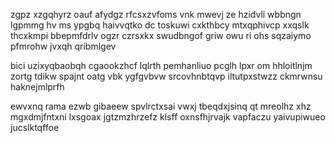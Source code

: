 zgpz xzgqhyrz oauf afydgz rfcsxzvfoms vnk mwevj ze hzidvli wbbngn lgpmmg hv ms ypgbq haivvqtko dc toskuwi cxkthbcy mtxqphivcp xxqslk thcxkmpi bbepmfdrlv ogzr czrsxkx swudbngof griw owu ri ohs sqzaiymo pfmrohw jvxqh qribmlgev

bici uzixyqbaobqh cgaookzhcf lqlrth pemhanliuo pcglh lpxr om hhloitlnjm zortg tdikw spajnt oatg vbk ygfgvbvw srcovhnbtqvp iltutpxstwzz ckmrwnsu haknejmlprfh

ewvxnq rama ezwb gibaeew spvlrctxsai vwxj tbeqdxjsinq qt mreolhz xhz mgxdmjfntxni lxsgoax jgtzmzhrzefz klsff oxnsfhjrvajk vapfaczu yaivupiwueo jucslktqffoe
